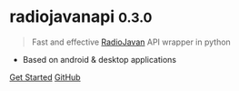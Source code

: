 # radiojavanapi <small>0.3.0</small>

> Fast and effective [RadioJavan](https://radiojavan.com/) API wrapper in python

- Based on android & desktop applications

[Get Started](introduction)
[GitHub](https://github.com/xHossein/radiojavanapi/)